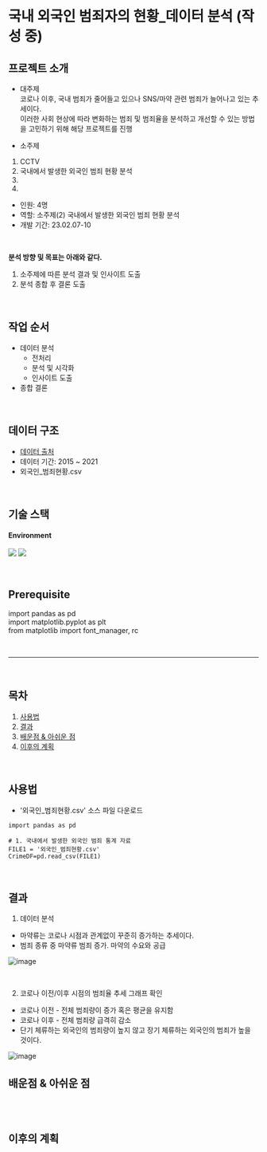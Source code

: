 # 국내 외국인 범죄자의 현황_데이터 분석 (작성 중)

## 프로젝트 소개
* 대주제   
코로나 이후, 국내 범죄가 줄어들고 있으나 SNS/마약 관련 범죄가 늘어나고 있는 추세이다.    
이러한 사회 현상에 따라 변화하는 범죄 및 범죄율을 분석하고 개선할 수 있는 방법을 고민하기 위해 해당 프로젝트를 진행   

* 소주제
1. CCTV 
2. 국내에서 발생한 외국인 범죄 현황 분석 
3. 
4. 


* 인원: 4명
* 역할: 소주제(2) 국내에서 발생한 외국인 범죄 현황 분석
* 개발 기간: 23.02.07-10
<br>

**분석 방향 및 목표는 아래와 같다.**
1. 소주제에 따른 분석 결과 및 인사이트 도출
2. 분석 종합 후 결론 도출
<br>

## 작업 순서
* 데이터 분석
  * 전처리
  * 분석 및 시각화
  * 인사이트 도출
* 종합 결론
 
 <br>

## 데이터 구조

* [데이터 출처]()
* 데이터 기간: 2015 ~ 2021 
* 외국인_범죄현황.csv

<br>

## 기술 스택
#### Environment
<img src="https://img.shields.io/badge/Google Colab-F9AB00?style=for-the-badge&logo=Google Colab&logoColor=white"/> <img src="https://img.shields.io/badge/windows-0078D6?style=for-the-badge&logo=windows&logoColor=white"/>
 
<br>
  
## Prerequisite

import pandas as pd   
import matplotlib.pyplot as plt         
from matplotlib import font_manager, rc

<br>

---
<br>

## 목차
1. [사용법](#사용법)
3. [결과](#결과)
4. [배운점 & 아쉬운 점](#배운점-&-아쉬운-점)
5. [이후의 계획](#이후의-계획)
<br>

## 사용법

* '외국인_범죄현황.csv' 소스 파일 다운로드

```
import pandas as pd

# 1. 국내에서 발생한 외국인 범죄 통계 자료
FILE1 = '외국인_범죄현황.csv'
CrimeDF=pd.read_csv(FILE1)
```


<br>

## 결과
1. 데이터 분석
* 마약류는 코로나 시점과 관계없이 꾸준히 증가하는 추세이다.
* 범죄 종류 중 마약류 범죄 증가. 마약의 수요와 공급

![image](https://user-images.githubusercontent.com/122415320/235565134-b6578f28-aea2-4b4a-89b8-4f803381d05e.png)


<br> 


2) 코로나 이전/이후 시점의 범죄율 추세 그래프 확인

* 코로나 이전 - 전체 범죄량이 증가 혹은 평균을 유지함
* 코로나 이후 - 전체 범죄량 급격히 감소
* 단기 체류하는 외국인의 범죄량이 높지 않고 장기 체류하는 외국인의 범죄가 높을 것이다.

![image](https://user-images.githubusercontent.com/122415320/235565143-aab559b3-fe57-44a4-9657-521eac31d012.png)



## 배운점 & 아쉬운 점
<br>
  

<br>


## 이후의 계획

<br>
